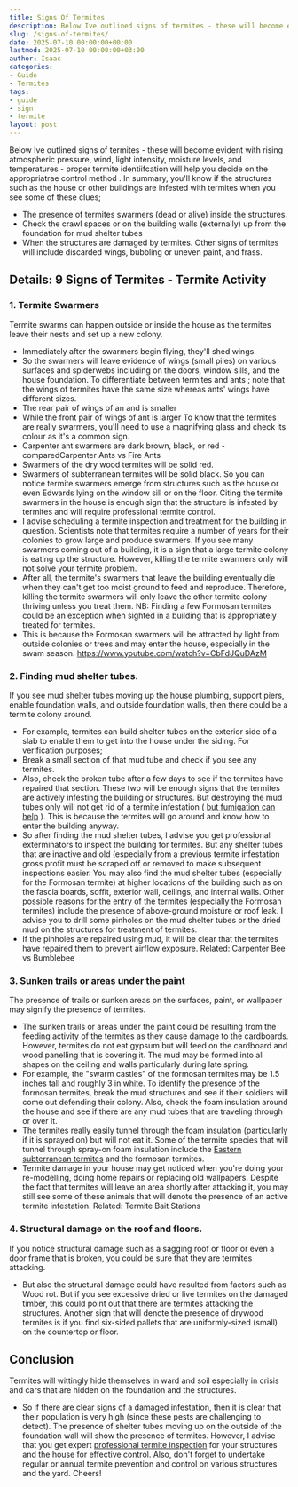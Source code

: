 ```yaml
---
title: Signs Of Termites
description: Below Ive outlined signs of termites - these will become evident with rising atmospheric pressure, wind, light intensity, moisture levels, and temperatures -...
slug: /signs-of-termites/
date: 2025-07-10 00:00:00+00:00
lastmod: 2025-07-10 00:00:00+03:00
author: Isaac
categories:
- Guide
- Termites
tags:
- guide
- sign
- termite
layout: post
---
```

Below Ive outlined signs of termites - these will become evident with rising atmospheric pressure, wind, light intensity, moisture levels, and temperatures - proper termite identiifcation will help you decide on the
appropriatrae control method
.
In summary, you'll know if the structures such as the house or other buildings are infested with termites when you see some of these clues;
- The presence of termites swarmers (dead or alive) inside the structures.
- Check the crawl spaces or on the building walls (externally) up from the foundation for mud shelter tubes
- When the structures are damaged by termites.
Other signs of termites will include discarded wings, bubbling or uneven paint, and frass.
## Details: 9 Signs of Termites - Termite Activity
### 1. Termite Swarmers
Termite swarms can happen outside or inside the house as the termites leave their nests and set up a new colony.
- Immediately after the swarmers begin flying, they'll shed wings.
- So the swarmers will leave evidence of wings (small piles) on various surfaces and spiderwebs including on the doors, window sills, and the house foundation.
To
differentiate between termites and ants
; note that the wings of termites have the same size whereas ants' wings have different sizes.
- The rear pair of wings of an and is smaller
- While the front pair of wings of ant is larger
To know that the termites are really swarmers, you'll need to use a magnifying glass and check its colour as it's a common sign.
- Carpenter ant swarmers are dark brown, black, or red - comparedCarpenter Ants vs Fire Ants
- Swarmers of the dry wood termites will be solid red.
- Swarmers of subterranean termites will be solid black.
So you can notice termite swarmers emerge from structures such as the house or even Edwards lying on the window sill or on the floor.
Citing the termite swarmers in the house is enough sign that the structure is infested by termites and will require professional termite control.
- I advise scheduling a termite inspection and treatment for the building in question.
Scientists note that termites require a number of years for their colonies to grow large and produce swarmers.
If you see many swarmers coming out of a building, it is a sign that a large termite colony is eating up the structure.
However, killing the termite swarmers only will not solve your termite problem.
- After all, the termite's swarmers that leave the building eventually die when they can't get too moist ground to feed and reproduce.
Therefore, killing the termite swarmers will only leave the other termite colony thriving unless you treat them.
NB: Finding a few Formosan termites could be an exception when sighted in a building that is appropriately treated for termites.
- This is because the Formosan swarmers will be attracted by light from outside colonies or trees and may enter the house, especially in the swam season.
https://www.youtube.com/watch?v=CbFdJQuDAzM
### 2. Finding mud shelter tubes.
If you see mud shelter tubes moving up the house plumbing, support piers, enable foundation walls, and outside foundation walls, then there could be a termite colony around.
- For example, termites can build shelter tubes on the exterior side of a slab to enable them to get into the house under the siding.
For verification purposes;
- Break a small section of that mud tube and check if you see any termites.
- Also, check the broken tube after a few days to see if the termites have repaired that section.
These two will be enough signs that the termites are actively infesting the building or structures.
But destroying the mud tubes only will not get rid of a termite infestation (
[but fumigation can help](https://pestpolicy.com/termite-fumigation/)
). This is because the termites will go around and know how to enter the building anyway.
- So after finding the mud shelter tubes, I advise you get professional exterminators to inspect the building for termites.
But any shelter tubes that are inactive and old (especially from a previous termite infestation gross profit must be scraped off or removed to make subsequent inspections easier.
You may also find the mud shelter tubes (especially for the Formosan termite) at higher locations of the building such as on the fascia boards, soffit, exterior wall, ceilings, and internal walls.
Other possible reasons for the entry of the termites (especially the Formosan termites) include the presence of above-ground moisture or roof leak.
I advise you to drill some pinholes on the mud shelter tubes or the dried mud on the structures for treatment of termites.
- If the pinholes are repaired using mud, it will be clear that the termites have repaired them to prevent airflow exposure.
Related:
Carpenter Bee vs Bumblebee
### 3. Sunken trails or areas under the paint
The presence of trails or sunken areas on the surfaces, paint, or wallpaper may signify the presence of termites.
- The sunken trails or areas under the paint could be resulting from the feeding activity of the termites as they cause damage to the cardboards.
However, termites do not eat gypsum but will feed on the cardboard and wood panelling that is covering it.
The mud may be formed into all shapes on the ceiling and walls particularly during late spring.
- For example, the "swarm castles" of the formosan termites may be 1.5 inches tall and roughly 3 in white.
To identify the presence of the formosan termites, break the mud structures and see if their soldiers will come out defending their colony.
Also, check the foam insulation around the house and see if there are any mud tubes that are traveling through or over it.
- The termites really easily tunnel through the foam insulation (particularly if it is sprayed on) but will not eat it.
Some of the termite species that will tunnel through spray-on foam insulation include the
[Eastern subterranean termites](https://pestpolicy.com/subterranean-termites-treatment/)
and the formosan termites.
- Termite damage in your house may get noticed when you're doing your re-modelling, doing home repairs or replacing old wallpapers.
Despite the fact that termites will leave an area shortly after attacking it, you may still see some of these animals that will denote the presence of an active termite infestation.
Related:
Termite Bait Stations
### 4. Structural damage on the roof and floors.
If you notice structural damage such as a sagging roof or floor or even a door frame that is broken, you could be sure that they are termites attacking.
- But also the structural damage could have resulted from factors such as Wood rot.
But if you see excessive dried or live termites on the damaged timber, this could point out that there are termites attacking the structures.
Another sign that will denote the presence of drywood termites is if you find six-sided pallets that are uniformly-sized (small) on the countertop or floor.
## Conclusion
Termites will wittingly hide themselves in ward and soil especially in crisis and cars that are hidden on the foundation and the structures.
- So if there are clear signs of a damaged infestation, then it is clear that their population is very high (since these pests are challenging to detect).
The presence of shelter tubes moving up on the outside of the foundation wall will show the presence of termites.
However, I advise that you get expert
[professional termite inspection](https://pestpolicy.com/termite-inspection-cost/)
for your structures and the house for effective control.
Also, don't forget to undertake regular or annual termite prevention and control on various structures and the yard.
Cheers!